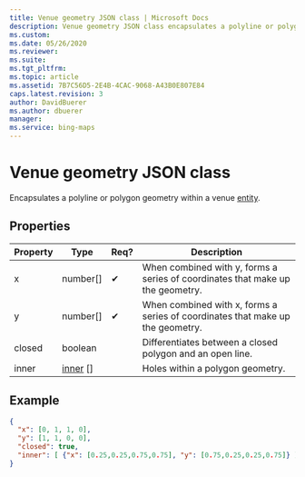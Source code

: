 ```yaml
---
title: Venue geometry JSON class | Microsoft Docs
description: Venue geometry JSON class encapsulates a polyline or polygon geometry within a venue entity.
ms.custom: 
ms.date: 05/26/2020
ms.reviewer: 
ms.suite: 
ms.tgt_pltfrm: 
ms.topic: article
ms.assetid: 7B7C56D5-2E4B-4CAC-9068-A43B0E807E84
caps.latest.revision: 3
author: DavidBuerer
ms.author: dbuerer
manager: 
ms.service: bing-maps
---
```

# Venue geometry JSON class

Encapsulates a polyline or polygon geometry within a venue [entity].

## Properties

| Property | Type       | Req? | Description |
|----------|------------|------|-------------|
| x        | number[]   |  ✔   | When combined with y, forms a series of coordinates that make up the geometry. |
| y        | number[]   |  ✔   | When combined with x, forms a series of coordinates that make up the geometry. |
| closed   | boolean    |      | Differentiates between a closed polygon and an open line. |
| inner    | [inner] [] |      | Holes within a polygon geometry. |

## Example

```json
{
  "x": [0, 1, 1, 0],
  "y": [1, 1, 0, 0],
  "closed": true,
  "inner": [ {"x": [0.25,0.25,0.75,0.75], "y": [0.75,0.25,0.25,0.75]} ]
}
```

[inner]: inner.md
[entity]: entity.md
